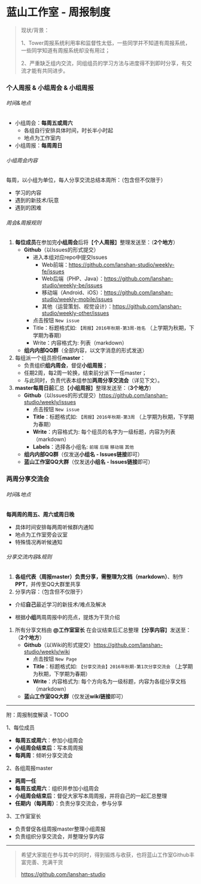 蓝山工作室 - 周报制度
===

> 现状/背景：
> 
> 1、Tower周报系统利用率和监督性太低，一些同学并不知道有周报系统，一些同学知道有周报系统却没有用过；
> 
> 2、严重缺乏组内交流，同组组员的学习方法与进度得不到即时分享，有交流才能有共同进步。



### 个人周报 & 小组周会 & 小组周报

###### 时间&地点

- 小组周会：**每周五或周六**
  - 各组自行安排具体时间，时长半小时起
  - 地点为工作室内
- 小组周报：**每周周日**

###### 小组周会内容

每周，以小组为单位，每人分享交流总结本周所：（包含但不仅限于）

- 学习的内容
- 遇到的新技术/玩意
- 遇到的困难

###### 周会&周报规则

1. **每位成员**在参加完**小组周会**后将【**个人周报**】整理发送至：（**2个地方**）
   - **Github**（以Issues的形式提交）
     - 进入本组对应repo中提交Issues
       - Web前端：https://github.com/lanshan-studio/weekly-fe/issues
       - Web后端（PHP、Java）：https://github.com/lanshan-studio/weekly-be/issues
       - 移动端（Android、iOS）：https://github.com/lanshan-studio/weekly-mobile/issues
       - 其他（运营策划、视觉设计）：https://github.com/lanshan-studio/weekly-other/issues
     - 点击按钮 `New issue` 
     - Title：标题格式如:  `【周报】2016年秋期-第3周-姓名`  （上学期为秋期，下学期为春期） 
     - Write：内容格式为:  列表（markdown）
   - **组内内部QQ群**（全部内容，以文字消息的形式发送）
2. 每组派一个组员担任**master**：
   - 负责组织**组内周会**，督促**小组周报**；
   - 任期2周，每2周一轮换，结束前分派下一任master；
   - 与此同时，负责代表本组参加**两周分享交流会**（详见下文）。
3. **master每周日前**汇总【**小组周报**】整理发送至：（**3个地方**）
   - **Github**（以Issues的形式提交）https://github.com/lanshan-studio/weekly/issues
     - 点击按钮 `New issue `
     - **Title**：标题格式如:  `【周报】2016年秋期-第3周`  （上学期为秋期，下学期为春期） 
     - **Write**：内容格式为:  每个组员的名字为一级标题，内容为列表（markdown）
     - **Labels**：选择各小组名:  `前端` `后端` `移动端` `其他` 
   - **组内内部QQ群**（仅发送**小组名 - Issues链接**即可）
   - **蓝山工作室QQ大群**（仅发送**小组名 - Issues链接**即可）



### 两周分享交流会

###### 时间&地点

**每两周的周五、周六或周日晚**

- 具体时间安排每两周听候群内通知
- 地点为工作室旁会议室
- 特殊情况再听候通知

###### 分享交流内容&规则

1. **各组代表（周报master）**负责分享，需整理为**文档（markdown）**、制作**PPT**，并传至QQ大群里共享
2. 分享内容：（包含但不仅限于）

- 介绍**自己**最近学习的新技术/难点及解决

- 根据**小组**两周周报中的亮点，提炼为干货介绍

1. 所有分享文档由 **@工作室室长** 在会议结束后汇总整理【**分享内容**】发送至：（**2个地方**）
   - **Github**（以Wiki的形式提交）https://github.com/lanshan-studio/weekly/wiki
     - 点击按钮 `New Page` 
     - **Title**：标题格式如:  `【分享交流会】2016年秋期-第1次分享交流会`  （上学期为秋期，下学期为春期） 
     - **Write**：内容格式为:  每个方向名为一级标题，内容为各组分享文档（markdown）
   - **蓝山工作室QQ大群**（仅发送**wiki链接**即可）

---


附：周报制度解读 - TODO

1、每位成员

- **每周五或周六**：参加小组周会
- **小组周会结束后**：写本周周报
- **每两周**：倾听分享交流会

2、各组周报master

- **两周一任**
- **每周五或周六**：组织并参加小组周会
- **小组周会结束后**：督促大家写本周周报，并将自己的一起汇总整理
- **任期内（每两周）**：负责分享交流会，参与分享

3、工作室室长

- 负责督促各组周报master整理小组周报
- 负责组织分享交流会，并整理分享内容

---


> 希望大家能在参与其中的同时，得到锻炼与收获，也将蓝山工作室Github丰富完善、充满干货
> 
> https://github.com/lanshan-studio
